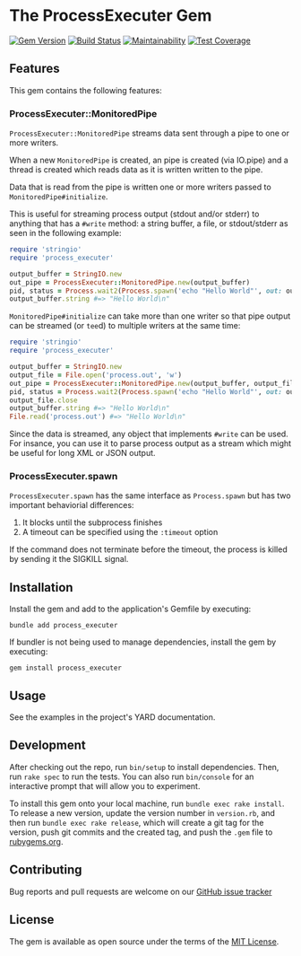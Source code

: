 # The ProcessExecuter Gem

[![Gem Version](https://badge.fury.io/rb/process_executer.svg)](https://badge.fury.io/rb/process_executer)
[![Build Status](https://github.com/main-branch/process_executer/workflows/Ruby/badge.svg?branch=main)](https://github.com/main-branch/process_executer/actions?query=workflow%3ARuby)
[![Maintainability](https://api.codeclimate.com/v1/badges/0b5c67e5c2a773009cd0/maintainability)](https://codeclimate.com/github/main-branch/process_executer/maintainability)
[![Test Coverage](https://api.codeclimate.com/v1/badges/0b5c67e5c2a773009cd0/test_coverage)](https://codeclimate.com/github/main-branch/process_executer/test_coverage)

## Features

This gem contains the following features:

### ProcessExecuter::MonitoredPipe

`ProcessExecuter::MonitoredPipe` streams data sent through a pipe to one or more writers.

When a new `MonitoredPipe` is created, an pipe is created (via IO.pipe) and
a thread is created which reads data as it is written written to the pipe.

Data that is read from the pipe is written one or more writers passed to
`MonitoredPipe#initialize`.

This is useful for streaming process output (stdout and/or stderr) to anything that has a
`#write` method: a string buffer, a file, or stdout/stderr as seen in the following example:

```ruby
require 'stringio'
require 'process_executer'

output_buffer = StringIO.new
out_pipe = ProcessExecuter::MonitoredPipe.new(output_buffer)
pid, status = Process.wait2(Process.spawn('echo "Hello World"', out: out_pipe))
output_buffer.string #=> "Hello World\n"
```

`MonitoredPipe#initialize` can take more than one writer so that pipe output can be
streamed (or `tee`d) to multiple writers at the same time:

```ruby
require 'stringio'
require 'process_executer'

output_buffer = StringIO.new
output_file = File.open('process.out', 'w')
out_pipe = ProcessExecuter::MonitoredPipe.new(output_buffer, output_file)
pid, status = Process.wait2(Process.spawn('echo "Hello World"', out: out_pipe))
output_file.close
output_buffer.string #=> "Hello World\n"
File.read('process.out') #=> "Hello World\n"
```

Since the data is streamed, any object that implements `#write` can be used. For insance,
you can use it to parse process output as a stream which might be useful for long XML
or JSON output.

### ProcessExecuter.spawn

`ProcessExecuter.spawn` has the same interface as `Process.spawn` but has two
important behaviorial differences:

1. It blocks until the subprocess finishes
2. A timeout can be specified using the `:timeout` option

If the command does not terminate before the timeout, the process is killed by
sending it the SIGKILL signal.

## Installation

Install the gem and add to the application's Gemfile by executing:

```shell
bundle add process_executer
```

If bundler is not being used to manage dependencies, install the gem by executing:

```shell
gem install process_executer
```

## Usage

See the examples in the project's YARD documentation.

## Development

After checking out the repo, run `bin/setup` to install dependencies. Then, run
`rake spec` to run the tests. You can also run `bin/console` for an interactive
prompt that will allow you to experiment.

To install this gem onto your local machine, run `bundle exec rake install`. To
release a new version, update the version number in `version.rb`, and then run
`bundle exec rake release`, which will create a git tag for the version, push git
commits and the created tag, and push the `.gem` file to
[rubygems.org](https://rubygems.org).

## Contributing

Bug reports and pull requests are welcome on our
[GitHub issue tracker](https://github.com/main-branch/process_executer)

## License

The gem is available as open source under the terms of the [MIT License](https://opensource.org/licenses/MIT).
